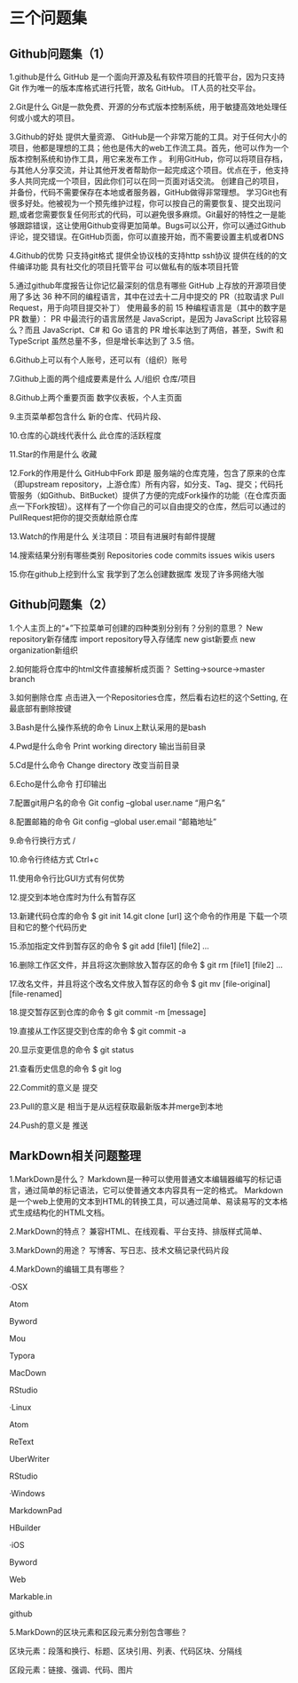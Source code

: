 # 三个问题集
## Github问题集（1）
1.github是什么
GitHub 是一个面向开源及私有软件项目的托管平台，因为只支持 Git 作为唯一的版本库格式进行托管，故名 GitHub。
IT人员的社交平台。

2.Git是什么
Git是一款免费、开源的分布式版本控制系统，用于敏捷高效地处理任何或小或大的项目。

3.Github的好处
提供大量资源、
GitHub是一个非常万能的工具。对于任何大小的项目，他都是理想的工具；他也是伟大的web工作流工具。首先，他可以作为一个版本控制系统和协作工具，用它来发布工作
。
利用GitHub，你可以将项目存档，与其他人分享交流，并让其他开发者帮助你一起完成这个项目。优点在于，他支持多人共同完成一个项目，因此你们可以在同一页面对话交流。
创建自己的项目，并备份，代码不需要保存在本地或者服务器，GitHub做得非常理想。
学习Git也有很多好处。他被视为一个预先维护过程，你可以按自己的需要恢复、提交出现问题,或者您需要恢复任何形式的代码，可以避免很多麻烦。Git最好的特性之一是能够跟踪错误，这让使用Github变得更加简单。Bugs可以公开，你可以通过Github评论，提交错误。在GitHub页面，你可以直接开始，而不需要设置主机或者DNS

4.Github的优势
只支持git格式
提供全协议栈的支持http ssh协议
提供在线的的文件编译功能
具有社交化的项目托管平台
可以做私有的版本项目托管

5.通过github年度报告让你记忆最深刻的信息有哪些
GitHub 上存放的开源项目使用了多达 36 种不同的编程语言，其中在过去十二月中提交的 PR（拉取请求 Pull Request，用于向项目提交补丁） 使用最多的前 15 种编程语言是（其中的数字是 PR 数量）：
PR 中最流行的语言居然是 JavaScript，是因为 JavaScript 比较容易么？而且 JavaScript、C# 和 Go 语言的 PR 增长率达到了两倍，甚至，Swift 和 TypeScript 虽然总量不多，但是增长率达到了 3.5 倍。 

6.Github上可以有个人账号，还可以有（组织）账号

7.Github上面的两个组成要素是什么
人/组织   仓库/项目

8.Github上两个重要页面
数字仪表板，个人主页面

9.主页菜单都包含什么
新的仓库、代码片段、

10.仓库的心跳线代表什么
此仓库的活跃程度

11.Star的作用是什么
收藏

12.Fork的作用是什么
GitHub中Fork 即是 服务端的仓库克隆，包含了原来的仓库（即upstream repository，上游仓库）所有内容，如分支、Tag、提交；代码托管服务（如Github、BitBucket）提供了方便的完成Fork操作的功能（在仓库页面点一下Fork按钮）。这样有了一个你自己的可以自由提交的仓库，然后可以通过的PullRequest把你的提交贡献给原仓库

13.Watch的作用是什么
关注项目：项目有进展时有邮件提醒

14.搜索结果分别有哪些类别
Repositories  code  commits  issues  wikis  users

15.你在github上挖到什么宝
我学到了怎么创建数据库 发现了许多网络大咖

## Github问题集（2）
1.个人主页上的“+”下拉菜单可创建的四种类别分别有？分别的意思？
New repository新存储库  import repository导入存储库 new gist新要点 new organization新组织

2.如何能将仓库中的html文件直接解析成页面？
Setting->source->master branch
 
3.如何删除仓库
点击进入一个Repositories仓库，然后看右边栏的这个Setting, 在最底部有删除按键

3.Bash是什么操作系统的命令
Linux上默认采用的是bash

4.Pwd是什么命令
Print working directory      输出当前目录

5.Cd是什么命令
Change directory 改变当前目录

6.Echo是什么命令
打印输出

7.配置git用户名的命令
Git config –global user.name “用户名”

8.配置邮箱的命令
Git config –global user.email “邮箱地址”

9.命令行换行方式
/

10.命令行终结方式
Ctrl+c

11.使用命令行比GUI方式有何优势

12.提交到本地仓库时为什么有暂存区

13.新建代码仓库的命令
$ git init
14.git clone [url] 这个命令的作用是
下载一个项目和它的整个代码历史

15.添加指定文件到暂存区的命令
$ git add [file1] [file2] ...

16.删除工作区文件，并且将这次删除放入暂存区的命令
$ git rm [file1] [file2] ...

17.改名文件，并且将这个改名文件放入暂存区的命令
$ git mv [file-original] [file-renamed]

18.提交暂存区到仓库的命令
$ git commit -m [message]

19.直接从工作区提交到仓库的命令
$ git commit -a

20.显示变更信息的命令
$ git status

21.查看历史信息的命令
$ git log

22.Commit的意义是
提交

23.Pull的意义是
相当于是从远程获取最新版本并merge到本地

24.Push的意义是
推送

## MarkDown相关问题整理
1.MarkDown是什么？
Markdown是一种可以使用普通文本编辑器编写的标记语言，通过简单的标记语法，它可以使普通文本内容具有一定的格式。
Markdown是一个web上使用的文本到HTML的转换工具，可以通过简单、易读易写的文本格式生成结构化的HTML文档。

2.MarkDown的特点？
兼容HTML、在线观看、平台支持、排版样式简单、

3.MarkDown的用途？
写博客、写日志、技术文稿记录代码片段

4.MarkDown的编辑工具有哪些？

·OSX

Atom

Byword

Mou

Typora

MacDown

RStudio

·Linux

Atom

ReText

UberWriter

RStudio

·Windows

MarkdownPad

HBuilder

·iOS

Byword

Web

Markable.in

github

5.MarkDown的区块元素和区段元素分别包含哪些？

区块元素：段落和换行、标题、区块引用、列表、代码区块、分隔线

区段元素：链接、强调、代码、图片

